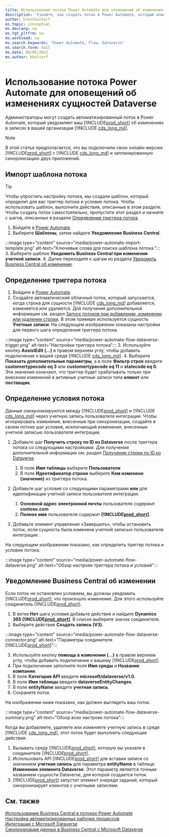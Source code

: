 ```yaml
---
title: Использование потока Power Automate для оповещений об изменениях сущностей
description: 'Узнайте, как создать поток в Power Automate, который оповестит вас, когда в среде Dataverse изменяется сущность.'
author: brentholtorf
ms.topic: conceptual
ms.devlang: na
ms.tgt_pltfrm: na
ms.workload: na
ms.search.keywords: 'Power Automate, Flow, Dataverse'
ms.search.form: null
ms.date: 09/05/2022
ms.author: bholtorf
---
```

# <a name="use-a-power-automate-flow-for-alerts-to-dataverse-entity-changes"></a>Использование потока Power Automate для оповещений об изменениях сущностей Dataverse

Администраторы могут создать автоматизированный поток в Power Automate, который уведомляет ваш [!INCLUDE[prod_short](includes/prod_short.md)] об изменениях в записях в вашей организации [!INCLUDE [cds_long_md](includes/cds_long_md.md)].

> [!NOTE]
> В этой статье предполагается, что вы подключили свою онлайн-версию [!INCLUDE[prod_short](includes/prod_short.md)] с [!INCLUDE [cds_long_md](includes/cds_long_md.md)] и запланированную синхронизацию двух приложений.

## <a name="import-the-flow-template"></a>Импорт шаблона потока

> [!TIP]
> Чтобы упростить настройку потока, мы создали шаблон, который определит для вас триггер потока и условие потока. Чтобы использовать шаблон, выполните действия, описанные в этом разделе. Чтобы создать поток самостоятельно, пропустите этот раздел и начните с шагов, описанных в разделе [Определение триггера потока](#define-the-flow-trigger).

1. Войдите в [Power Automate](https://powerautomate.microsoft.com).
2. Выберите **Шаблоны**, затем найдите **Уведомление Business Central**.

:::image type="content" source="media/power-automate-import-template.png" alt-text="Ключевые слова для поиска шаблона потока.":::
3. Выберите шаблон **Уведомить Business Central при изменении учетной записи**.
4. Далее переходите к шагам из раздела [Уведомить Business Central об изменении](#notify-business-central-about-a-change).

## <a name="define-the-flow-trigger"></a>Определение триггера потока

1. Войдите в [Power Automate](https://flow.microsoft.com).
2. Создайте автоматический облачный поток, который запускается, когда строка для сущности [!INCLUDE [cds_long_md](includes/cds_long_md.md)] добавляется, изменяется или удаляется. Для получения дополнительной информации см. раздел [Запуск потоков при добавлении, изменении или удалении строки](/power-automate/dataverse/create-update-delete-trigger). В этом примере используется сущность **Учетные записи**. На следующем изображении показаны настройки для первого шага определения триггера потока.

:::image type="content" source="media/power-automate-flow-dataverse-trigger.png" alt-text="Настройки триггера потока":::
3. Используйте кнопку **AssistEdit (...)** в правом верхнем углу, чтобы добавить подключение к вашей среде [!INCLUDE [cds_long_md](includes/cds_long_md.md)].
4. Выберите **Показать дополнительные параметры**, а в поле **Фильтр строк** введите **customertypecode eq 3** или **customertypecode eq 11** и **statecode eq 0**. Эти значения означают, что триггер будет срабатывать только при внесении изменений в активные учетные записи типа **клиент** или **поставщик**.

## <a name="define-the-flow-condition"></a>Определение условия потока

Данные синхронизируются между [!INCLUDE[prod_short](includes/prod_short.md)] и [!INCLUDE [cds_long_md](includes/cds_long_md.md)] через учетную запись пользователя интеграции. Чтобы игнорировать изменения, внесенные при синхронизации, создайте в своем потоке шаг условия, исключающий изменения, внесенные учетной записью пользователя интеграции.  

1. Добавьте шаг **Получить строку по ID из Dataverse** после триггера потока со следующими настройками. Для получения дополнительной информации см. раздел [Получение строки по ID из Dataverse](/power-automate/dataverse/get-row-id).

    1. В поле **Имя таблицы** выберите **Пользователи**
    2. В поле **Идентификатор строки** выберите **Кем изменено (значение)** из триггера потока.  

2. Добавьте шаг условия со следующими параметрами **или** для идентификации учетной записи пользователя интеграции.
    1. **Основной адрес электронной почты** пользователя содержит **contoso.com**
    2. **Полное имя** пользователя содержит **[!INCLUDE[prod_short](includes/prod_short.md)]**.

3. Добавьте элемент управления «Завершить», чтобы остановить поток, если сущность была изменена учетной записью пользователя интеграции.

На следующем изображении показано, как определить триггер потока и условие потока.

:::image type="content" source="media/power-automate-flow-dataverse.png" alt-text="Обзор настроек триггера потока и условий":::

## <a name="notify-business-central-about-a-change"></a>Уведомление Business Central об изменении

Если поток не остановлен условием, вы должны уведомить [!INCLUDE[prod_short](includes/prod_short.md)], что произошло изменение. Для этого используйте соединитель [!INCLUDE[prod_short](includes/prod_short.md)].

1. В ветке **Нет** шага условия добавьте действие и найдите **Dynamics 365 [!INCLUDE[prod_short](includes/prod_short.md)]**. В списке выберите значок соединителя.
2. Выберите действие **Создать запись (V3)**.

:::image type="content" source="media/power-automate-flow-dataverse-connector.png" alt-text="Параметры соединителя [!INCLUDE[prod_short](includes/prod_short.md)]":::

3. Используйте кнопку **помощь в изменении (...)** в правом верхнем углу, чтобы добавить подключение к вашему [!INCLUDE[prod_short](includes/prod_short.md)].
4. При подключении заполните поля **Имя среды** и **Название компании**.
5. В поле **Категория API** введите **microsoft/dataverse/v1.0**.
6. В поле **Имя таблицы** введите **dataverseEntityChanges**.
7. В поле **entityName** введите **учетная запись**.
8. Сохраните поток.

На изображении ниже показано, как должен выглядеть ваш поток.

:::image type="content" source="media/power-automate-flow-dataverse-summary.png" alt-text="Обзор всех настроек потока":::

Когда вы добавляете, удаляете или изменяете учетную запись в среде [!INCLUDE [cds_long_md](includes/cds_long_md.md)], этот поток будет выполнять следующие действия:

1. Вызывать среду [!INCLUDE[prod_short](includes/prod_short.md)], которую вы указали в соединителе [!INCLUDE[prod_short](includes/prod_short.md)].
2. Использовать API [!INCLUDE[prod_short](includes/prod_short.md)] для вставки записи со значением **учетная запись** для параметра **entityName** в таблице **Изменение элемента Dataverse**. Этот параметр является точным названием сущности Dataverse, для которой создается поток.
3. [!INCLUDE[prod_short](includes/prod_short.md)] запустит элемент очереди заданий, который синхронизирует клиентов с учетными записями.

## <a name="see-also"></a>См. также

[Использование Business Central в потоках Power Automate](across-how-use-financials-data-source-flow.md)  
[Настройка автоматизированных рабочих процессов](/dynamics365/business-central/dev-itpro/powerplatform/automate-workflows)  
[Интеграция с Microsoft Dataverse](admin-common-data-service.md)  
[Синхронизация данных в Business Central с Microsoft Dataverse](admin-synchronizing-business-central-and-sales.md)  

